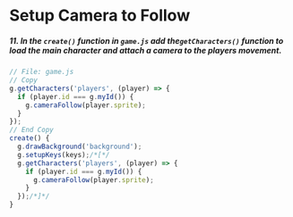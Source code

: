 # Setup Camera to Follow

##### 11. In the `create()` _function_ in `game.js` add the`getCharacters()` function to load the main character and attach a camera to the players movement.

```javascript
// File: game.js
// Copy
g.getCharacters('players', (player) => {
  if (player.id === g.myId()) {
    g.cameraFollow(player.sprite);
  }
});
// End Copy
create() {
  g.drawBackground('background');
  g.setupKeys(keys);/*[*/
  g.getCharacters('players', (player) => {
    if (player.id === g.myId()) {
      g.cameraFollow(player.sprite);
    }
  });/*]*/
}
```

